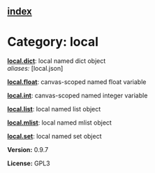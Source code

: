 [index](index.html) 
---

# Category: local




[**local.dict**](local.dict.html): local named dict object <br>
_aliases:_ \[local.json\]


[**local.float**](local.float.html): canvas-scoped named float variable 

[**local.int**](local.int.html): canvas-scoped named integer variable 

[**local.list**](local.list.html): local named list object 

[**local.mlist**](local.mlist.html): local named mlist object 

[**local.set**](local.set.html): local named set object 


**Version:** 0.9.7

**License:** GPL3
